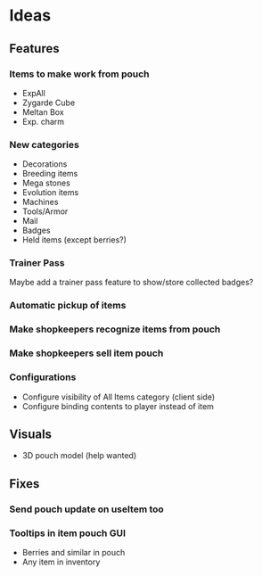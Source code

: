 # Ideas

## Features

### Items to make work from pouch

- ExpAll
- Zygarde Cube
- Meltan Box
- Exp. charm

### New categories

- Decorations
- Breeding items
- Mega stones
- Evolution items
- Machines
- Tools/Armor
- Mail
- Badges
- Held items (except berries?)

### Trainer Pass

Maybe add a trainer pass feature to show/store collected badges?

### Automatic pickup of items

### Make shopkeepers recognize items from pouch

### Make shopkeepers sell item pouch

### Configurations

- Configure visibility of All Items category (client side)
- Configure binding contents to player instead of item

## Visuals

- 3D pouch model (help wanted)

## Fixes

### Send pouch update on useItem too

### Tooltips in item pouch GUI

- Berries and similar in pouch
- Any item in inventory